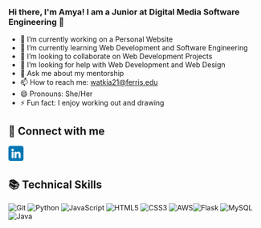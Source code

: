 ### Hi there, I'm Amya! I am a Junior at Digital Media Software Engineering 👋


- 🔭 I’m currently working on a Personal Website 
- 🌱 I’m currently learning Web Development and Software Engineering
- 👯 I’m looking to collaborate on Web Development Projects 
- 🤔 I’m looking for help with Web Development and Web Design 
- 💬 Ask me about my mentorship 
- 📫 How to reach me: watkia21@ferris.edu
- 😄 Pronouns: She/Her
- ⚡ Fun fact: I enjoy working out and drawing


 ## 🤝 Connect with me

<a href="https://www.linkedin.com/in/amya-watkins-4b1025193/">
<img src="Images/linkedin.png" alt="alternate text"
width="30px" height="height">
</a>

## 📚 Technical Skills 
![Git](https://img.shields.io/badge/git-%23F05033.svg?style=for-the-badge&logo=git&logoColor=white) ![Python](https://img.shields.io/badge/python-3670A0?style=for-the-badge&logo=python&logoColor=ffdd54) ![JavaScript](https://img.shields.io/badge/javascript-%23323330.svg?style=for-the-badge&logo=javascript&logoColor=%23F7DF1E) ![HTML5](https://img.shields.io/badge/html5-%23E34F26.svg?style=for-the-badge&logo=html5&logoColor=white) ![CSS3](https://img.shields.io/badge/css3-%231572B6.svg?style=for-the-badge&logo=css3&logoColor=white) ![AWS](https://img.shields.io/badge/AWS-%23FF9900.svg?style=for-the-badge&logo=amazon-aws&logoColor=white)![Flask](https://img.shields.io/badge/Flask-000000?style=for-the-badge&logo=flask&logoColor=white) ![MySQL](https://img.shields.io/badge/MySQL-00000F?style=for-the-badge&logo=mysql&logoColor=white) ![Java](https://img.shields.io/badge/Java-ED8B00?style=for-the-badge&logo=openjdk&logoColor=white)

